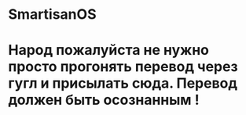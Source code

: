 SmartisanOS
===========

Народ пожалуйста не нужно просто прогонять перевод через гугл и присылать сюда.
Перевод должен быть осознанным !
================================
